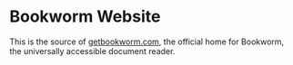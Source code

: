 # Bookworm Website

This is the source of [getbookworm.com](https://getbookworm.com), the official home for Bookworm, the universally accessible document reader.
